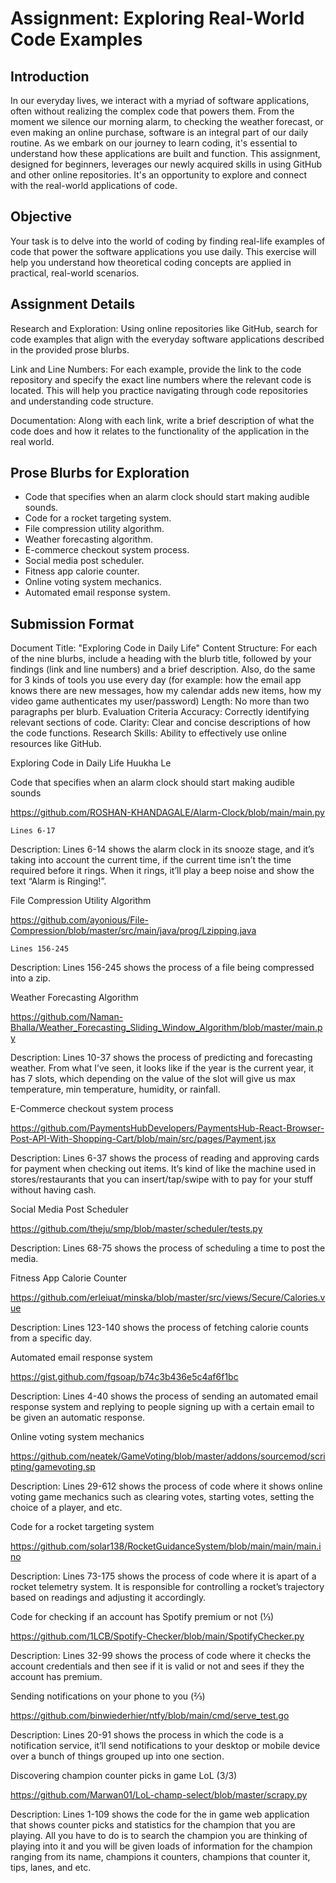 # Assignment: Exploring Real-World Code Examples
## Introduction
In our everyday lives, we interact with a myriad of software applications, often without realizing the complex code that powers them. From the moment we silence our morning alarm, to checking the weather forecast, or even making an online purchase, software is an integral part of our daily routine. As we embark on our journey to learn coding, it's essential to understand how these applications are built and function. This assignment, designed for beginners, leverages our newly acquired skills in using GitHub and other online repositories. It's an opportunity to explore and connect with the real-world applications of code.

## Objective
Your task is to delve into the world of coding by finding real-life examples of code that power the software applications you use daily. This exercise will help you understand how theoretical coding concepts are applied in practical, real-world scenarios.

## Assignment Details
Research and Exploration: Using online repositories like GitHub, search for code examples that align with the everyday software applications described in the provided prose blurbs.

Link and Line Numbers: For each example, provide the link to the code repository and specify the exact line numbers where the relevant code is located. This will help you practice navigating through code repositories and understanding code structure.

Documentation: Along with each link, write a brief description of what the code does and how it relates to the functionality of the application in the real world.

## Prose Blurbs for Exploration
- Code that specifies when an alarm clock should start making audible sounds.
- Code for a rocket targeting system.
- File compression utility algorithm.
- Weather forecasting algorithm.
- E-commerce checkout system process.
- Social media post scheduler.
- Fitness app calorie counter.
- Online voting system mechanics.
- Automated email response system.

## Submission Format

Document Title: "Exploring Code in Daily Life"
Content Structure: For each of the nine blurbs, include a heading with the blurb title, followed by your findings (link and line numbers) and a brief description. Also, do the same for 3 kinds of tools you use every day (for example: how the email app knows there are new messages, how my calendar adds new items, how my video game authenticates my user/password)
Length: No more than two paragraphs per blurb.
Evaluation Criteria
Accuracy: Correctly identifying relevant sections of code.
Clarity: Clear and concise descriptions of how the code functions.
Research Skills: Ability to effectively use online resources like GitHub.

Exploring Code in Daily Life
Huukha Le

Code that specifies when an alarm clock should start making audible sounds 

https://github.com/ROSHAN-KHANDAGALE/Alarm-Clock/blob/main/main.py 

	Lines 6-17

Description: Lines 6-14 shows the alarm clock in its snooze stage, and it’s taking into account the current time, if the current time isn’t the time required before it rings. When it rings, it’ll play a beep noise and show the text “Alarm is Ringing!”. 


File Compression Utility Algorithm 

https://github.com/ayonious/File-Compression/blob/master/src/main/java/prog/Lzipping.java 

	Lines 156-245
Description: Lines 156-245 shows the process of a file being compressed into a zip. 


Weather Forecasting Algorithm 

https://github.com/Naman-Bhalla/Weather_Forecasting_Sliding_Window_Algorithm/blob/master/main.py 

Description: Lines 10-37 shows the process of predicting and forecasting weather. From what I’ve seen, it looks like if the year is the current year, it has 7 slots, which depending on the value of the slot will give us max temperature, min temperature, humidity, or rainfall. 

E-Commerce checkout system process

https://github.com/PaymentsHubDevelopers/PaymentsHub-React-Browser-Post-API-With-Shopping-Cart/blob/main/src/pages/Payment.jsx 

Description: Lines 6-37 shows the process of reading and approving cards for payment when checking out items. It’s kind of like the machine used in stores/restaurants that you can insert/tap/swipe with to pay for your stuff without having cash. 


Social Media Post Scheduler 

https://github.com/theju/smp/blob/master/scheduler/tests.py

Description: Lines 68-75 shows the process of scheduling a time to post the media. 

Fitness App Calorie Counter

https://github.com/erleiuat/minska/blob/master/src/views/Secure/Calories.vue 

Description: Lines 123-140 shows the process of fetching calorie counts from a specific day. 

Automated email response system

https://gist.github.com/fgsoap/b74c3b436e5c4af6f1bc 

Description: Lines 4-40 shows the process of sending an automated email response system and replying to people signing up with a certain email to be given an automatic response. 

	
Online voting system mechanics 

https://github.com/neatek/GameVoting/blob/master/addons/sourcemod/scripting/gamevoting.sp 

Description: Lines 29-612 shows the process of code where it shows online voting game mechanics such as clearing votes, starting votes, setting the choice of a player, and etc. 


Code for a rocket targeting system

https://github.com/solar138/RocketGuidanceSystem/blob/main/main/main.ino 

Description: Lines 73-175 shows the process of code where it is apart of a rocket telemetry system. It is responsible for controlling a rocket’s trajectory based on readings and adjusting it accordingly.

Code for checking if an account has Spotify premium or not (⅓)

https://github.com/1LCB/Spotify-Checker/blob/main/SpotifyChecker.py 

Description: Lines 32-99 shows the process of code where it checks the account credentials and then see if it is valid or not and sees if they the account has premium. 

Sending notifications on your phone to you (⅔)

https://github.com/binwiederhier/ntfy/blob/main/cmd/serve_test.go 

Description: Lines 20-91 shows the process in which the code is a notification service, it’ll send notifications to your desktop or mobile device over a bunch of things grouped up into one section. 


Discovering champion counter picks in game LoL (3/3) 

https://github.com/Marwan01/LoL-champ-select/blob/master/scrapy.py 

Description: Lines 1-109 shows the code for the in game web application that shows counter picks and statistics for the champion that you are playing. All you have to do is to search the champion you are thinking of playing into it and you will be given loads of information for the champion ranging from its name, champions it counters, champions that counter it, tips, lanes, and etc. 


